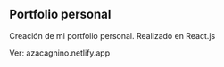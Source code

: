 ## Portfolio personal

Creación de mi portfolio personal. Realizado en React.js

Ver: azacagnino.netlify.app
